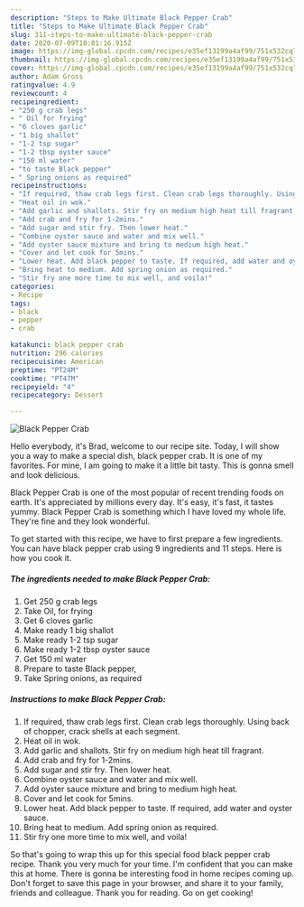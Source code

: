 ```yaml
---
description: "Steps to Make Ultimate Black Pepper Crab"
title: "Steps to Make Ultimate Black Pepper Crab"
slug: 311-steps-to-make-ultimate-black-pepper-crab
date: 2020-07-09T10:01:16.915Z
image: https://img-global.cpcdn.com/recipes/e35ef13199a4af99/751x532cq70/black-pepper-crab-recipe-main-photo.jpg
thumbnail: https://img-global.cpcdn.com/recipes/e35ef13199a4af99/751x532cq70/black-pepper-crab-recipe-main-photo.jpg
cover: https://img-global.cpcdn.com/recipes/e35ef13199a4af99/751x532cq70/black-pepper-crab-recipe-main-photo.jpg
author: Adam Gross
ratingvalue: 4.9
reviewcount: 4
recipeingredient:
- "250 g crab legs"
- " Oil for frying"
- "6 cloves garlic"
- "1 big shallot"
- "1-2 tsp sugar"
- "1-2 tbsp oyster sauce"
- "150 ml water"
- "to taste Black pepper"
- " Spring onions as required"
recipeinstructions:
- "If required, thaw crab legs first. Clean crab legs thoroughly. Using back of chopper, crack shells at each segment."
- "Heat oil in wok."
- "Add garlic and shallots. Stir fry on medium high heat till fragrant."
- "Add crab and fry for 1-2mins."
- "Add sugar and stir fry. Then lower heat."
- "Combine oyster sauce and water and mix well."
- "Add oyster sauce mixture and bring to medium high heat."
- "Cover and let cook for 5mins."
- "Lower heat. Add black pepper to taste. If required, add water and oyster sauce."
- "Bring heat to medium. Add spring onion as required."
- "Stir fry one more time to mix well, and voila!"
categories:
- Recipe
tags:
- black
- pepper
- crab

katakunci: black pepper crab 
nutrition: 296 calories
recipecuisine: American
preptime: "PT24M"
cooktime: "PT47M"
recipeyield: "4"
recipecategory: Dessert

---
```



![Black Pepper Crab](https://img-global.cpcdn.com/recipes/e35ef13199a4af99/751x532cq70/black-pepper-crab-recipe-main-photo.jpg)

Hello everybody, it's Brad, welcome to our recipe site. Today, I will show you a way to make a special dish, black pepper crab. It is one of my favorites. For mine, I am going to make it a little bit tasty. This is gonna smell and look delicious.

Black Pepper Crab is one of the most popular of recent trending foods on earth. It's appreciated by millions every day. It's easy, it's fast, it tastes yummy. Black Pepper Crab is something which I have loved my whole life. They're fine and they look wonderful.




To get started with this recipe, we have to first prepare a few ingredients. You can have black pepper crab using 9 ingredients and 11 steps. Here is how you cook it.

<!--inarticleads1-->

##### The ingredients needed to make Black Pepper Crab:

1. Get 250 g crab legs
1. Take  Oil, for frying
1. Get 6 cloves garlic
1. Make ready 1 big shallot
1. Make ready 1-2 tsp sugar
1. Make ready 1-2 tbsp oyster sauce
1. Get 150 ml water
1. Prepare to taste Black pepper,
1. Take  Spring onions, as required




<!--inarticleads2-->

##### Instructions to make Black Pepper Crab:

1. If required, thaw crab legs first. Clean crab legs thoroughly. Using back of chopper, crack shells at each segment.
1. Heat oil in wok.
1. Add garlic and shallots. Stir fry on medium high heat till fragrant.
1. Add crab and fry for 1-2mins.
1. Add sugar and stir fry. Then lower heat.
1. Combine oyster sauce and water and mix well.
1. Add oyster sauce mixture and bring to medium high heat.
1. Cover and let cook for 5mins.
1. Lower heat. Add black pepper to taste. If required, add water and oyster sauce.
1. Bring heat to medium. Add spring onion as required.
1. Stir fry one more time to mix well, and voila!




So that's going to wrap this up for this special food black pepper crab recipe. Thank you very much for your time. I'm confident that you can make this at home. There is gonna be interesting food in home recipes coming up. Don't forget to save this page in your browser, and share it to your family, friends and colleague. Thank you for reading. Go on get cooking!
